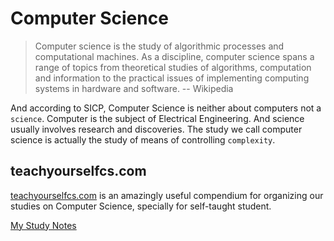 # Computer Science

> Computer science is the study of algorithmic processes and computational machines.
> As a discipline, computer science spans a range of topics from theoretical studies
> of algorithms, computation and information to the practical issues of implementing
> computing systems in hardware and software.
> -- Wikipedia

And according to SICP, Computer Science is neither
about computers not a `science`. Computer is
the subject of Electrical Engineering. And science
usually involves research and discoveries.
The study we call computer science is actually
the study of means of controlling `complexity`.

## teachyourselfcs.com

[teachyourselfcs.com](https://teachyourselfcs.com) is an amazingly useful compendium
for organizing our studies on Computer Science, specially for self-taught student.

[My Study Notes](./TeachYourselfCS.com/README.md)
